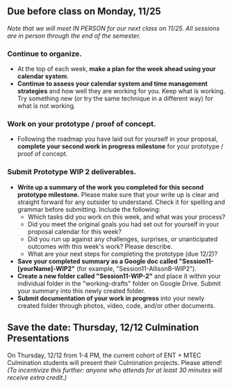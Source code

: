 ## Due before class on Monday, 11/25    
  
_Note that we will meet IN PERSON for our next class on 11/25. All sessions are in person through the end of the semester._

### **Continue to organize**. 
* At the top of each week, **make a plan for the week ahead using your calendar system**. 
* **Continue to assess your calendar system and time management strategies** and how well they are working for you. Keep what is working. Try something new (or try the same technique in a different way) for what is not working.   

### **Work on your prototype / proof of concept**.  
* Following the roadmap you have laid out for yourself in your proposal, **complete your second work in progress milestone** for your prototype / proof of concept.  
  
### **Submit Prototype WIP 2 deliverables**.  
* **Write up a summary of the work you completed for this second prototype milestone.** Please make sure that your write up is clear and straight forward for any outsider to understand. Check it for spelling and grammar before submitting. Include the following:  
    * Which tasks did you work on this week, and what was your process?   
    * Did you meet the original goals you had set out for yourself in your proposal calendar for this week?   
    * Did you run up against any challenges, surprises, or unanticipated outcomes with this week's work? Please describe.      
    * What are your next steps for completing the prototype (due 12/2)?  
* **Save your completed summary as a Google doc called "Session11-[yourName]-WIP2"** (for example, "Session11-AllisonB-WIP2").
* **Create a new folder called "Session11-WIP-2"** and place it within your individual folder in the "working-drafts" folder on Google Drive. Submit your summary into this newly created folder.  
* **Submit documentation of your work in progress** into your newly created folder through photos, video, code, and/or other documents. 
 

## Save the date: Thursday, 12/12 Culmination Presentations 

On Thursday, 12/12 from 1-4 PM, the current cohort of ENT + MTEC Culmination students will present their Culmination projects. Please attend! _(To incentivize this further: anyone who attends for at least 30 minutes will receive extra credit.)_
 


